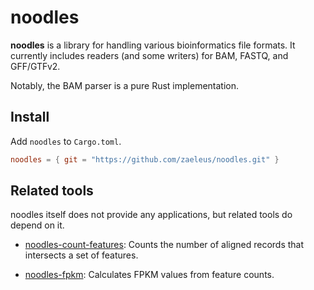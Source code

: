 # noodles

**noodles** is a library for handling various bioinformatics file formats. It
currently includes readers (and some writers) for BAM, FASTQ, and GFF/GTFv2.

Notably, the BAM parser is a pure Rust implementation.

## Install

Add `noodles` to `Cargo.toml`.

```toml
noodles = { git = "https://github.com/zaeleus/noodles.git" }
```

## Related tools

noodles itself does not provide any applications, but related tools do depend
on it.

  * [noodles-count-features]: Counts the number of aligned records that
    intersects a set of features.

  * [noodles-fpkm]: Calculates FPKM values from feature counts.

[noodles-count-features]: https://github.com/zaeleus/noodles-count-features
[noodles-fpkm]: https://github.com/zaeleus/noodles-fpkm
